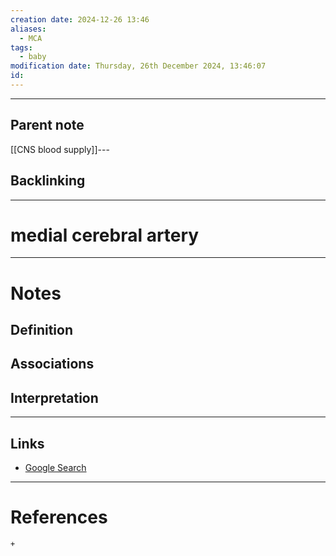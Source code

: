 ```yaml
---
creation date: 2024-12-26 13:46
aliases:
  - MCA
tags:
  - baby
modification date: Thursday, 26th December 2024, 13:46:07
id:
---
```

---

## Parent note
[[CNS blood supply]]---
## Backlinking


---
# medial cerebral artery


---
# Notes

## Definition

## Associations

## Interpretation

---
## Links
- [Google Search](https://www.google.com/search?q=medial+cerebral+artery)

---
# References
	+ 